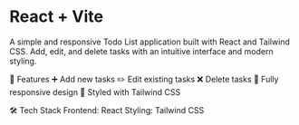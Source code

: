 # React + Vite

A simple and responsive Todo List application built with React and Tailwind CSS. Add, edit, and delete tasks with an intuitive interface and modern styling.

🚀 Features
➕ Add new tasks
✏️ Edit existing tasks
❌ Delete tasks
📱 Fully responsive design
🎨 Styled with Tailwind CSS

🛠 Tech Stack
Frontend: React
Styling: Tailwind CSS
